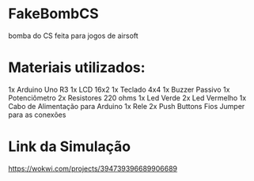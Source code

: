# FakeBombCS
bomba do CS feita para jogos de airsoft

# Materiais utilizados:
1x Arduino Uno R3
1x LCD 16x2
1x Teclado 4x4 
1x Buzzer Passivo
1x Potenciômetro
2x Resistores 220 ohms
1x Led Verde
2x Led Vermelho
1x Cabo de Alimentação para Arduino
1x Rele
2x Push Buttons
Fios Jumper para as conexões

# Link da Simulação 
https://wokwi.com/projects/394739396689906689
